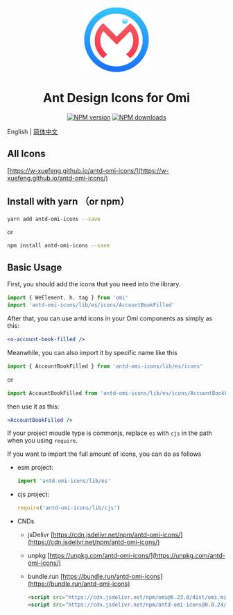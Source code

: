 <div align="center">
  <img src="./assets/antd-omi-icon.svg" width="150">
</div>

<h1 align="center">
Ant Design Icons for Omi
</h1>

<div align="center">

[![NPM version](https://img.shields.io/npm/v/antd-omi-icons?color=%23007acc&style=flat-square)](https://npmjs.org/package/antd-omi-icons)
[![NPM downloads](https://img.shields.io/npm/dt/antd-omi-icons?style=flat-square)](https://npmjs.org/package/antd-omi-icons)

</div>

English | [简体中文](README_zh_CN.md)

## All Icons

  [https://w-xuefeng.github.io/antd-omi-icons/](https://w-xuefeng.github.io/antd-omi-icons/)

## Install with yarn （or npm）

```bash
yarn add antd-omi-icons --save
```

or

```bash
npm install antd-omi-icons --save
```

## Basic Usage

First, you should add the icons that you need into the library.

```ts
import { WeElement, h, tag } from 'omi'
import 'antd-omi-icons/lib/es/icons/AccountBookFilled'
```

After that, you can use antd icons in your Omi components as simply as this:

```jsx
<o-account-book-filled />
```

Meanwhile, you can also import it by specific name like this

```ts
import { AccountBookFilled } from 'antd-omi-icons/lib/es/icons'
```

or

```ts
import AccountBookFilled from 'antd-omi-icons/lib/es/icons/AccountBookFilled'
```

then use it as this:

```jsx
<AccountBookFilled />
```
If your project moudle type is commonjs, replace `es` with `cjs` in the path when you using `require`.

If you want to import the full amount of icons, you can do as follows

- esm project:

  ```ts
  import 'antd-omi-icons/lib/es'
  ```

- cjs project:

  ```ts
  require('antd-omi-icons/lib/cjs')
  ```

- CNDs

  - jsDelivr
    [https://cdn.jsdelivr.net/npm/antd-omi-icons/](https://cdn.jsdelivr.net/npm/antd-omi-icons/)
  - unpkg
    [https://unpkg.com/antd-omi-icons/](https://unpkg.com/antd-omi-icons/)
  - bundle.run
    [https://bundle.run/antd-omi-icons](https://bundle.run/antd-omi-icons)

    ```html
    <script src="https://cdn.jsdelivr.net/npm/omi@6.23.0/dist/omi.min.js"></script>
    <script src="https://cdn.jsdelivr.net/npm/antd-omi-icons@0.0.24/lib/umd/antd-omi-icons.min.js"></script>
    ```
